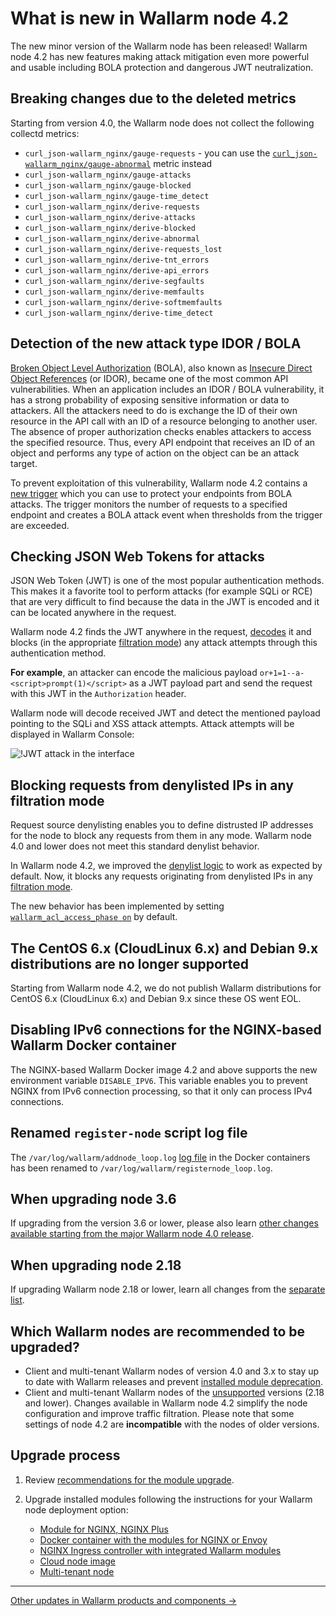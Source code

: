 # What is new in Wallarm node 4.2

The new minor version of the Wallarm node has been released! Wallarm node 4.2 has new features making attack mitigation even more powerful and usable including BOLA protection and dangerous JWT neutralization.

## Breaking changes due to the deleted metrics

Starting from version 4.0, the Wallarm node does not collect the following collectd metrics:

* `curl_json-wallarm_nginx/gauge-requests` - you can use the [`curl_json-wallarm_nginx/gauge-abnormal`](../admin-en/monitoring/available-metrics.md#number-of-requests) metric instead
* `curl_json-wallarm_nginx/gauge-attacks`
* `curl_json-wallarm_nginx/gauge-blocked`
* `curl_json-wallarm_nginx/gauge-time_detect`
* `curl_json-wallarm_nginx/derive-requests`
* `curl_json-wallarm_nginx/derive-attacks`
* `curl_json-wallarm_nginx/derive-blocked`
* `curl_json-wallarm_nginx/derive-abnormal`
* `curl_json-wallarm_nginx/derive-requests_lost`
* `curl_json-wallarm_nginx/derive-tnt_errors`
* `curl_json-wallarm_nginx/derive-api_errors`
* `curl_json-wallarm_nginx/derive-segfaults`
* `curl_json-wallarm_nginx/derive-memfaults`
* `curl_json-wallarm_nginx/derive-softmemfaults`
* `curl_json-wallarm_nginx/derive-time_detect`

## Detection of the new attack type IDOR / BOLA

[Broken Object Level Authorization](https://github.com/OWASP/API-Security/blob/master/editions/2019/en/0xa1-broken-object-level-authorization.md) (BOLA), also known as [Insecure Direct Object References](https://owasp.org/www-project-web-security-testing-guide/latest/4-Web_Application_Security_Testing/05-Authorization_Testing/04-Testing_for_Insecure_Direct_Object_References) (or IDOR), became one of the most common API vulnerabilities. When an application includes an IDOR / BOLA vulnerability, it has a strong probability of exposing sensitive information or data to attackers. All the attackers need to do is exchange the ID of their own resource in the API call with an ID of a resource belonging to another user. The absence of proper authorization checks enables attackers to access the specified resource. Thus, every API endpoint that receives an ID of an object and performs any type of action on the object can be an attack target.

To prevent exploitation of this vulnerability, Wallarm node 4.2 contains a [new trigger](../admin-en/configuration-guides/protecting-against-bola.md) which you can use to protect your endpoints from BOLA attacks. The trigger monitors the number of requests to a specified endpoint and creates a BOLA attack event when thresholds from the trigger are exceeded.

## Checking JSON Web Tokens for attacks

JSON Web Token (JWT) is one of the most popular authentication methods. This makes it a favorite tool to perform attacks (for example SQLi or RCE) that are very difficult to find because the data in the JWT is encoded and it can be located anywhere in the request.

Wallarm node 4.2 finds the JWT anywhere in the request, [decodes](../user-guides/rules/request-processing.md#jwt) it and blocks (in the appropriate [filtration mode](../admin-en/configure-wallarm-mode.md)) any attack attempts through this authentication method.

**For example**, an attacker can encode the malicious payload `or+1=1--a-<script>prompt(1)</script>` as a JWT payload part and send the request with this JWT in the `Authorization` header.

Wallarm node will decode received JWT and detect the mentioned payload pointing to the SQLi and XSS attack attempts. Attack attempts will be displayed in Wallarm Console:

![!JWT attack in the interface](../images/user-guides/events/jwt-attack.png)

## Blocking requests from denylisted IPs in any filtration mode

Request source denylisting enables you to define distrusted IP addresses for the node to block any requests from them in any mode. Wallarm node 4.0 and lower does not meet this standard denylist behavior.

In Wallarm node 4.2, we improved the [denylist logic](../user-guides/ip-lists/denylist.md) to work as expected by default. Now, it blocks any requests originating from denylisted IPs in any [filtration mode](../admin-en/configure-wallarm-mode.md).

The new behavior has been implemented by setting [`wallarm_acl_access_phase on`](../admin-en/configure-parameters-en.md#wallarm_acl_access_phase) by default.

## The CentOS 6.x (CloudLinux 6.x) and Debian 9.x distributions are no longer supported

Starting from Wallarm node 4.2, we do not publish Wallarm distributions for CentOS 6.x (CloudLinux 6.x) and Debian 9.x since these OS went EOL.

## Disabling IPv6 connections for the NGINX-based Wallarm Docker container

The NGINX-based Wallarm Docker image 4.2 and above supports the new environment variable `DISABLE_IPV6`. This variable enables you to prevent NGINX from IPv6 connection processing, so that it only can process IPv4 connections.

## Renamed `register-node` script log file

The `/var/log/wallarm/addnode_loop.log` [log file](../admin-en/configure-logging.md) in the Docker containers has been renamed to `/var/log/wallarm/registernode_loop.log`.

## When upgrading node 3.6

If upgrading from the version 3.6 or lower, please also learn [other changes available starting from the major Wallarm node 4.0 release](/4.0/updating-migrating/what-is-new/).

## When upgrading node 2.18

If upgrading Wallarm node 2.18 or lower, learn all changes from the [separate list](older-versions/what-is-new.md).

## Which Wallarm nodes are recommended to be upgraded?

* Client and multi-tenant Wallarm nodes of version 4.0 and 3.x to stay up to date with Wallarm releases and prevent [installed module deprecation](versioning-policy.md#version-support).
* Client and multi-tenant Wallarm nodes of the [unsupported](versioning-policy.md#version-list) versions (2.18 and lower). Changes available in Wallarm node 4.2 simplify the node configuration and improve traffic filtration. Please note that some settings of node 4.2 are **incompatible** with the nodes of older versions.

## Upgrade process

1. Review [recommendations for the module upgrade](general-recommendations.md).
2. Upgrade installed modules following the instructions for your Wallarm node deployment option:

      * [Module for NGINX, NGINX Plus](nginx-modules.md)
      * [Docker container with the modules for NGINX or Envoy](docker-container.md)
      * [NGINX Ingress controller with integrated Wallarm modules](ingress-controller.md)
      * [Cloud node image](cloud-image.md)
      * [Multi-tenant node](multi-tenant.md)

----------

[Other updates in Wallarm products and components →](https://changelog.wallarm.com/)
